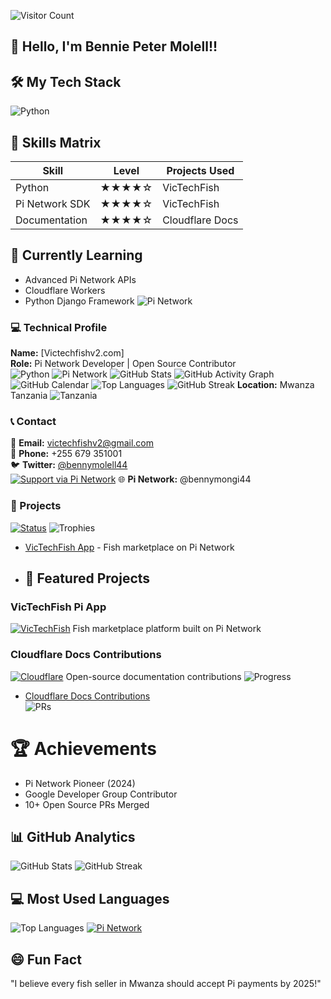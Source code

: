 ![Visitor Count](https://visitor-badge.glitch.me/badge?page_id=benniepeter.benniepeter)
## 👋 Hello, I'm Bennie Peter Molell!!

## 🛠️ My Tech Stack
![Python](https://img.shields.io/badge/Python-3776AB?logo=python&logoColor=white)
## 🎯 Skills Matrix
| Skill          | Level  | Projects Used |
|----------------|--------|---------------|
| Python         | ★★★★☆  | VicTechFish    |
| Pi Network SDK | ★★★★☆  | VicTechFish    |
| Documentation  | ★★★★☆  | Cloudflare Docs|
## 🌱 Currently Learning
- Advanced Pi Network APIs
- Cloudflare Workers
- Python Django Framework
![Pi Network](https://img.shields.io/badge/Pi_Network-FF9900?logo=pi&logoColor=white)
### 💻 Technical Profile
**Name:** [Victechfishv2.com]  
**Role:** Pi Network Developer | Open Source Contributor  
![Python](https://img.shields.io/badge/Python-3776AB?logo=python&logoColor=white)
![Pi Network](https://img.shields.io/badge/Pi_Network-FF9900?logo=pi&logoColor=white)
![GitHub Stats](https://github-readme-stats.vercel.app/api?username=benniepeter&show_icons=true&theme=dark)
![GitHub Activity Graph](https://github-readme-activity-graph.vercel.app/graph?username=benniepeter&theme=github)
![GitHub Calendar](https://ghchart.rshah.org/benniepeter)
![Top Languages](https://github-readme-stats.vercel.app/api/top-langs/?username=benniepeter&layout=compact&theme=dark)
   ![GitHub Streak](https://streak-stats.demolab.com/?user=benniepeter&theme=dark)
**Location:** Mwanza Tanzania 
![Tanzania](https://img.shields.io/badge/From-Tanzania-1E8449)
### 📞 Contact
📧 **Email:** victechfishv2@gmail.com  
📱 **Phone:** +255 679 351001  
🐦 **Twitter:** [@bennymolell44](https://twitter.com/bennymolell44)  
[![Support via Pi Network](https://img.shields.io/badge/Support-Pi_Network-FF9900)](https://minepi.com/benniepeter)
🌐 **Pi Network:** @bennymongi44
### 🚀 Projects
[![Status](https://img.shields.io/badge/Status-Building_Cool_Stuff-blueviolet)]()
![Trophies](https://github-profile-trophy.vercel.app/?username=benniepeter&margin-w=15&no-frame=true)
- [VicTechFish App](https://victechfish-v2.com) - Fish marketplace on Pi Network
- ## 🌟 Featured Projects

### VicTechFish Pi App
[![VicTechFish](https://img.shields.io/badge/VicTechFish-Pi_Network-FF9900)](https://victechfish-v2.com)
Fish marketplace platform built on Pi Network

### Cloudflare Docs Contributions
[![Cloudflare](https://img.shields.io/badge/Cloudflare-Docs-F38020)](https://github.com/cloudflare/cloudflare-docs)
Open-source documentation contributions
  ![Progress](https://img.shields.io/badge/Status-In_Development-yellow)
- [Cloudflare Docs Contributions](https://github.com/cloudflare/cloudflare-docs)  
  ![PRs](https://img.shields.io/badge/PRs-2-blue)
# 🏆 Achievements
- Pi Network Pioneer (2024)
- Google Developer Group Contributor
- 10+ Open Source PRs Merged
## 📊 GitHub Analytics
![GitHub Stats](https://github-readme-stats.vercel.app/api?username=benniepeter&show_icons=true&theme=dark)
![GitHub Streak](https://streak-stats.demolab.com/?user=benniepeter&theme=dark)
## 💻 Most Used Languages
![Top Languages](https://github-readme-stats.vercel.app/api/top-langs/?username=benniepeter&layout=compact&theme=dark&hide=html,css)
[![Pi Network](https://img.shields.io/badge/Pi_Network-FF9900?logo=pi&logoColor=white)](https://minepi.com/benniepeter)
## 😄 Fun Fact
"I believe every fish seller in Mwanza should accept Pi payments by 2025!"
